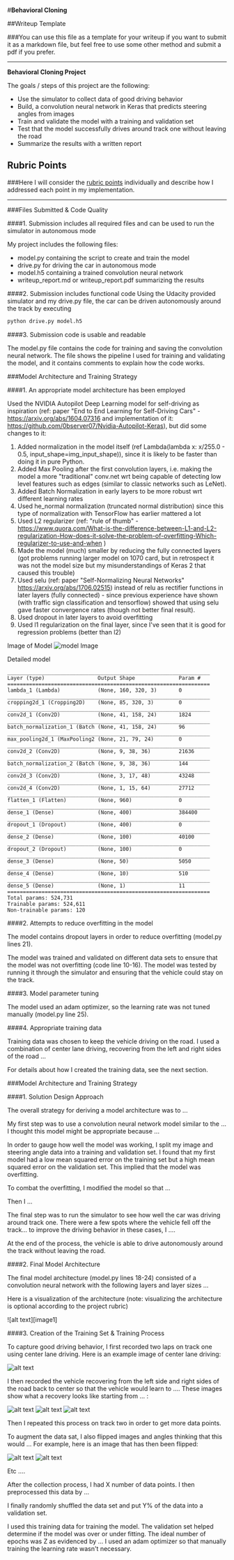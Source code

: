 #**Behavioral Cloning** 

##Writeup Template

###You can use this file as a template for your writeup if you want to submit it as a markdown file, but feel free to use some other method and submit a pdf if you prefer.

---

**Behavioral Cloning Project**

The goals / steps of this project are the following:
* Use the simulator to collect data of good driving behavior
* Build, a convolution neural network in Keras that predicts steering angles from images
* Train and validate the model with a training and validation set
* Test that the model successfully drives around track one without leaving the road
* Summarize the results with a written report


[//]: # (Image References)

[model]: model.png "Model Visualization"
[image2]: ./examples/placeholder.png "Grayscaling"
[image3]: ./examples/placeholder_small.png "Recovery Image"
[image4]: ./examples/placeholder_small.png "Recovery Image"
[image5]: ./examples/placeholder_small.png "Recovery Image"
[image6]: ./examples/placeholder_small.png "Normal Image"
[image7]: ./examples/placeholder_small.png "Flipped Image"

## Rubric Points
###Here I will consider the [rubric points](https://review.udacity.com/#!/rubrics/432/view) individually and describe how I addressed each point in my implementation.  

---
###Files Submitted & Code Quality

####1. Submission includes all required files and can be used to run the simulator in autonomous mode

My project includes the following files:
* model.py containing the script to create and train the model
* drive.py for driving the car in autonomous mode
* model.h5 containing a trained convolution neural network 
* writeup_report.md or writeup_report.pdf summarizing the results

####2. Submission includes functional code
Using the Udacity provided simulator and my drive.py file, the car can be driven autonomously around the track by executing 
```sh
python drive.py model.h5
```

####3. Submission code is usable and readable

The model.py file contains the code for training and saving the convolution neural network. The file shows the pipeline I used for training and validating the model, and it contains comments to explain how the code works.

###Model Architecture and Training Strategy

####1. An appropriate model architecture has been employed

Used the NVIDIA Autopilot Deep Learning model for self-driving as inspiration (ref: paper "End to End Learning for Self-Driving Cars" - https://arxiv.org/abs/1604.07316 and implementation of it: https://github.com/0bserver07/Nvidia-Autopilot-Keras), but did some changes to it:

1. Added normalization in the model itself (ref Lambda(lambda x: x/255.0 - 0.5, input_shape=img_input_shape)), since it is likely to be faster than doing it in pure Python.
2. Added Max Pooling after the first convolution layers, i.e. making the model a more "traditional" conv.net wrt being capable of
   detecting low level features such as edges (similar to classic networks such as LeNet). 
3. Added Batch Normalization in early layers to be more robust wrt different learning rates
4. Used he_normal normalization (truncated normal distribution) since this type of normalization with TensorFlow has earlier mattered a lot
5. Used L2 regularizer (ref: "rule of thumb" - https://www.quora.com/What-is-the-difference-between-L1-and-L2-regularization-How-does-it-solve-the-problem-of-overfitting-Which-regularizer-to-use-and-when )
6. Made the model (much) smaller by reducing the fully connected layers (got problems running larger model on 1070 card, but in retrospect it was not the model size but my misunderstandings of Keras 2 that caused this trouble)
7. Used selu (ref: paper "Self-Normalizing Neural Networks" https://arxiv.org/abs/1706.02515) instead of relu as rectifier functions in later layers (fully connected) - since previous experience have shown (with traffic sign classification and tensorflow) showed that using selu gave faster convergence rates (though not better final result). 
8. Used dropout in later layers to avoid overfitting
9. Used l1 regularization on the final layer, since I've seen that it is good for regression problems (better than l2)

Image of Model
![model Image][model]

Detailed model
```
_________________________________________________________________
Layer (type)                 Output Shape              Param #   
=================================================================
lambda_1 (Lambda)            (None, 160, 320, 3)       0         
_________________________________________________________________
cropping2d_1 (Cropping2D)    (None, 85, 320, 3)        0         
_________________________________________________________________
conv2d_1 (Conv2D)            (None, 41, 158, 24)       1824      
_________________________________________________________________
batch_normalization_1 (Batch (None, 41, 158, 24)       96        
_________________________________________________________________
max_pooling2d_1 (MaxPooling2 (None, 21, 79, 24)        0         
_________________________________________________________________
conv2d_2 (Conv2D)            (None, 9, 38, 36)         21636     
_________________________________________________________________
batch_normalization_2 (Batch (None, 9, 38, 36)         144       
_________________________________________________________________
conv2d_3 (Conv2D)            (None, 3, 17, 48)         43248     
_________________________________________________________________
conv2d_4 (Conv2D)            (None, 1, 15, 64)         27712     
_________________________________________________________________
flatten_1 (Flatten)          (None, 960)               0         
_________________________________________________________________
dense_1 (Dense)              (None, 400)               384400    
_________________________________________________________________
dropout_1 (Dropout)          (None, 400)               0         
_________________________________________________________________
dense_2 (Dense)              (None, 100)               40100     
_________________________________________________________________
dropout_2 (Dropout)          (None, 100)               0         
_________________________________________________________________
dense_3 (Dense)              (None, 50)                5050      
_________________________________________________________________
dense_4 (Dense)              (None, 10)                510       
_________________________________________________________________
dense_5 (Dense)              (None, 1)                 11        
=================================================================
Total params: 524,731
Trainable params: 524,611
Non-trainable params: 120
```


####2. Attempts to reduce overfitting in the model

The model contains dropout layers in order to reduce overfitting (model.py lines 21). 

The model was trained and validated on different data sets to ensure that the model was not overfitting (code line 10-16). The model was tested by running it through the simulator and ensuring that the vehicle could stay on the track.

####3. Model parameter tuning

The model used an adam optimizer, so the learning rate was not tuned manually (model.py line 25).

####4. Appropriate training data

Training data was chosen to keep the vehicle driving on the road. I used a combination of center lane driving, recovering from the left and right sides of the road ... 

For details about how I created the training data, see the next section. 

###Model Architecture and Training Strategy

####1. Solution Design Approach

The overall strategy for deriving a model architecture was to ...

My first step was to use a convolution neural network model similar to the ... I thought this model might be appropriate because ...

In order to gauge how well the model was working, I split my image and steering angle data into a training and validation set. I found that my first model had a low mean squared error on the training set but a high mean squared error on the validation set. This implied that the model was overfitting. 

To combat the overfitting, I modified the model so that ...

Then I ... 

The final step was to run the simulator to see how well the car was driving around track one. There were a few spots where the vehicle fell off the track... to improve the driving behavior in these cases, I ....

At the end of the process, the vehicle is able to drive autonomously around the track without leaving the road.

####2. Final Model Architecture

The final model architecture (model.py lines 18-24) consisted of a convolution neural network with the following layers and layer sizes ...

Here is a visualization of the architecture (note: visualizing the architecture is optional according to the project rubric)

![alt text][image1]

####3. Creation of the Training Set & Training Process

To capture good driving behavior, I first recorded two laps on track one using center lane driving. Here is an example image of center lane driving:

![alt text][image2]

I then recorded the vehicle recovering from the left side and right sides of the road back to center so that the vehicle would learn to .... These images show what a recovery looks like starting from ... :

![alt text][image3]
![alt text][image4]
![alt text][image5]

Then I repeated this process on track two in order to get more data points.

To augment the data sat, I also flipped images and angles thinking that this would ... For example, here is an image that has then been flipped:

![alt text][image6]
![alt text][image7]

Etc ....

After the collection process, I had X number of data points. I then preprocessed this data by ...


I finally randomly shuffled the data set and put Y% of the data into a validation set. 

I used this training data for training the model. The validation set helped determine if the model was over or under fitting. The ideal number of epochs was Z as evidenced by ... I used an adam optimizer so that manually training the learning rate wasn't necessary.
